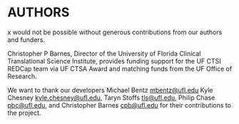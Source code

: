 # AUTHORS

x would not be possible without generous contributions from our authors and funders.

Christopher P Barnes, Director of the University of Florida Clinical Translational Science Institute, provides funding support for the UF CTSI REDCap team via UF CTSA Award and matching funds from the UF Office of Research.

We want to thank our developers Michael Bentz mbentz@ufl.edu Kyle Chesney kyle.chesney@ufl.edu, Taryn Stoffs tls@ufl.edu, Philip Chase pbc@ufl.edu, and Christopher Barnes cpb@ufl.edu for their contributions to the project.
